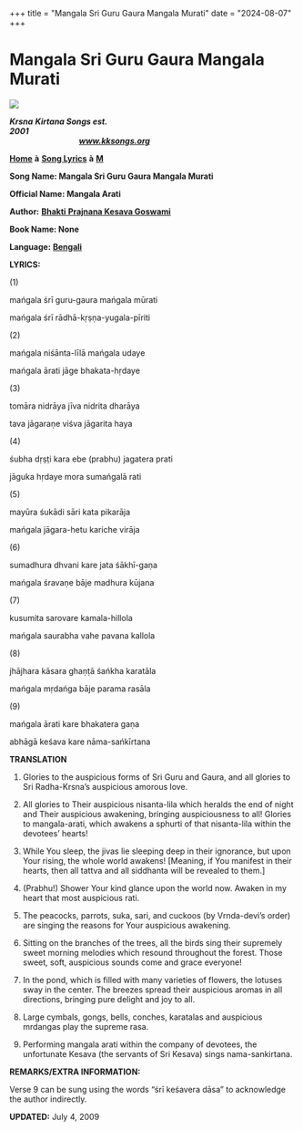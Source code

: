 +++
title = "Mangala Sri Guru Gaura Mangala Murati"
date = "2024-08-07"
+++

# Mangala Sri Guru Gaura Mangala Murati
**[![](http://kksongs.org/image_files/image002.jpg)](http://kksongs.org/)**

**_Krsna_** **_Kirtana Songs est. 2001_**                                                                                                                                                      **_www.kksongs.org_**

**[Home](http://kksongs.org/)** **à** **[Song Lyrics](http://kksongs.org/lyrics.html)** **à** **[M](http://kksongs.org/songs/song_m.html)**

**Song Name: Mangala Sri Guru Gaura Mangala Murati**

**Official Name: Mangala Arati**

**Author:** [**Bhakti** **Prajnana Kesava Goswami**](http://kksongs.org/authors/list/bpkesava.html)

**Book Name: None**

**Language:** [**Bengali**](http://kksongs.org/language/list/bengali.html)

**LYRICS:**

(1)

mańgala śrī guru-gaura mańgala mūrati

mańgala śrī rādhā-kṛṣṇa-yugala-pīriti

(2)

mańgala niśānta-līlā mańgala udaye

mańgala ārati jāge bhakata-hṛdaye

(3)

tomāra nidrāya jīva nidrita dharāya

tava jāgaraṇe viśva jāgarita haya

(4)

śubha dṛṣṭi kara ebe (prabhu) jagatera prati

jāguka hṛdaye mora sumańgalā rati

(5)

mayūra śukādi sāri kata pikarāja

mańgala jāgara-hetu kariche virāja

(6)

sumadhura dhvani kare jata śākhī-gaṇa

mańgala śravaṇe bāje madhura kūjana

(7)

kusumita sarovare kamala-hillola

mańgala saurabha vahe pavana kallola

(8)

jhājhara kāsara ghaṇṭā śańkha karatāla

mańgala mṛdańga bāje parama rasāla

(9)

mańgala ārati kare bhakatera gaṇa

abhāgā keśava kare nāma-sańkīrtana

**TRANSLATION**

1) Glories to the auspicious forms of Sri Guru and Gaura, and all glories to Sri Radha-Krsna’s auspicious amorous love.

2) All glories to Their auspicious nisanta-lila which heralds the end of night and Their auspicious awakening, bringing auspiciousness to all! Glories to mangala-arati, which awakens a sphurti of that nisanta-lila within the devotees’ hearts!

3) While You sleep, the jivas lie sleeping deep in their ignorance, but upon Your rising, the whole world awakens! \[Meaning, if You manifest in their hearts, then all tattva and all siddhanta will be revealed to them.\]

4) (Prabhu!) Shower Your kind glance upon the world now. Awaken in my heart that most auspicious rati.

5) The peacocks, parrots, suka, sari, and cuckoos (by Vrnda-devi’s order) are singing the reasons for Your auspicious awakening.

6) Sitting on the branches of the trees, all the birds sing their supremely sweet morning melodies which resound throughout the forest. Those sweet, soft, auspicious sounds come and grace everyone!

7) In the pond, which is filled with many varieties of flowers, the lotuses sway in the center. The breezes spread their auspicious aromas in all directions, bringing pure delight and joy to all.

8) Large cymbals, gongs, bells, conches, karatalas and auspicious mrdangas play the supreme rasa.

9) Performing mangala arati within the company of devotees, the unfortunate Kesava (the servants of Sri Kesava) sings nama-sankirtana.

**REMARKS/EXTRA INFORMATION:**

Verse 9 can be sung using the words “śrī keśavera dāsa” to acknowledge the author indirectly.

**UPDATED:** July 4, 2009